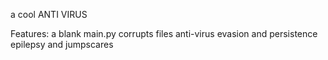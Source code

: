 a cool ANTI VIRUS

Features:
a blank main.py
corrupts files
anti-virus evasion and persistence
epilepsy and jumpscares
